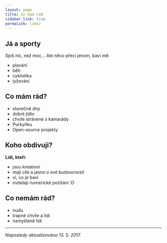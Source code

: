 ```yaml
---
layout: page
title: Co mám rád
sidebar_link: true
permalink: like/
---
```

## Já a sporty
Spíš nic, než moc... Ale něco přeci jenom, baví mě:
* plavání
* běh
* cyklistika
* lyžování

## Co mám rád?
* slunečné dny
* dobré jídlo
* chvíle strávené s kamarády
* Purkyňku
* Open-source projekty

## Koho obdivuji?
__Lidi, kteří:__
* jsou kreativní
* mají cíle a jasno o své budoucnosti
* ví, co je baví
* ovládají numerické počítání :D

## Co nemám rád?
* nudu
* trapné chvíle a lidi
* namyšlené lidi

---
_Naposledy aktualizováno 13. 5. 2017._